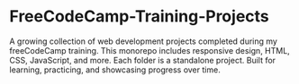# FreeCodeCamp-Training-Projects
A growing collection of web development projects completed during my freeCodeCamp training. This monorepo includes responsive design, HTML, CSS, JavaScript, and more. Each folder is a standalone project. Built for learning, practicing, and showcasing progress over time.
